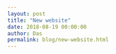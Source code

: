 ```yaml
---
layout: post
title: "New website"
date: 2018-08-19 00:00:00
author: Das
permalink: blog/new-website.html
---
```

